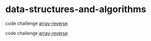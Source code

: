 # data-structures-and-algorithms

code challenge
 [array-reverse](/array-reverse/Reverse%20Array.md)

 code challenge
 [array-reverse](/array-insert-shift/array-insert-shift.md)
